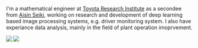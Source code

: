 I'm a mathematical engineer at [Toyota Research Institute](https://www.tri.global/) as a secondee from [Aisin Seiki](https://www.aisin.com/),
working on research and development of deep learning based image processing systems, e.g. driver monitoring system.
I also have experiance data analysis, mainly in the field of plant operation imoprvement.

<a href="">
  <img align="left" src="https://github-readme-stats.vercel.app/api?username=tiskw&show_icons=true&hide=issues,contribs&hide_border=True" />
</a>
<a href="">
  <img align="left" src="https://github-readme-stats.vercel.app/api/top-langs/?username=tiskw&layout=compact&hide_border=True" />
</a>
